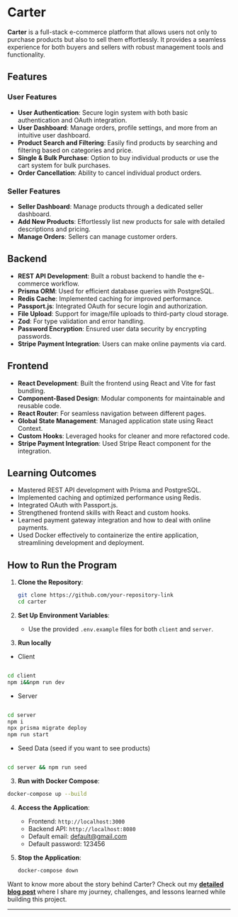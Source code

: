 # Carter

**Carter** is a full-stack e-commerce platform that allows users not only to purchase products but also to sell them effortlessly. It provides a seamless experience for both buyers and sellers with robust management tools and functionality.

## Features

### User Features

- **User Authentication**: Secure login system with both basic authentication and OAuth integration.
- **User Dashboard**: Manage orders, profile settings, and more from an intuitive user dashboard.
- **Product Search and Filtering**: Easily find products by searching and filtering based on categories and price.
- **Single & Bulk Purchase**: Option to buy individual products or use the cart system for bulk purchases.
- **Order Cancellation**: Ability to cancel individual product orders.

### Seller Features

- **Seller Dashboard**: Manage products through a dedicated seller dashboard.
- **Add New Products**: Effortlessly list new products for sale with detailed descriptions and pricing.
- **Manage Orders**: Sellers can manage customer orders.

## Backend

- **REST API Development**: Built a robust backend to handle the e-commerce workflow.
- **Prisma ORM**: Used for efficient database queries with PostgreSQL.
- **Redis Cache**: Implemented caching for improved performance.
- **Passport.js**: Integrated OAuth for secure login and authorization.
- **File Upload**: Support for image/file uploads to third-party cloud storage.
- **Zod**: For type validation and error handling.
- **Password Encryption**: Ensured user data security by encrypting passwords.
- **Stripe Payment Integration**: Users can make online payments via card.

## Frontend

- **React Development**: Built the frontend using React and Vite for fast bundling.
- **Component-Based Design**: Modular components for maintainable and reusable code.
- **React Router**: For seamless navigation between different pages.
- **Global State Management**: Managed application state using React Context.
- **Custom Hooks**: Leveraged hooks for cleaner and more refactored code.
- **Stripe Payment Integration**: Used Stripe React component for the integration.

## Learning Outcomes

- Mastered REST API development with Prisma and PostgreSQL.
- Implemented caching and optimized performance using Redis.
- Integrated OAuth with Passport.js.
- Strengthened frontend skills with React and custom hooks.
- Learned payment gateway integration and how to deal with online payments.
- Used Docker effectively to containerize the entire application, streamlining development and deployment.

## How to Run the Program

1. **Clone the Repository**:

   ```bash
   git clone https://github.com/your-repository-link
   cd carter
   ```

2. **Set Up Environment Variables**:

   - Use the provided `.env.example` files for both `client` and `server`.

3. **Run locally**

- Client

```bash

cd client 
npm i&&npm run dev

```

- Server

```bash

cd server 
npm i 
npx prisma migrate deploy
npm run start

```

- Seed Data (seed if you want to see products)

```bash

cd server && npm run seed

```

3. **Run with Docker Compose**:

```bash
docker-compose up --build
```

4. **Access the Application**:

   - Frontend: `http://localhost:3000`
   - Backend API: `http://localhost:8080`
   - Default email: default@gmail.com
   - Default password: 123456

5. **Stop the Application**:

   ```bash
   docker-compose down
   ```

Want to know more about the story behind Carter? Check out my <strong> [detailed blog post](https://codeshaine.hashnode.dev/carter-an-typical-e-commerce-project) </strong> where I share my journey, challenges, and lessons learned while building this project.

---

<!-- ## TODO

- Bug Major: when there is no product the next button will go to  next in product list page
- Improve Unify the purchase route
- Feature: Payment gateway integration

**improvemetns**
- product list page have mutliple state updating issue uncessary api call is made when the component is mounted


- Feature: add the discount
- Improvements: write review should be moved recommendation section showed in product page instead
- Product update page
- Feature:push notification through web sock (optional)
- Frontend Design changes-
- mulitple product upload
- Lazy loading, useMemo, useCallback,React.memo
- Unit and Integration test (optional)

- have to use lazy loading later for performance optimiZation : code splitting

-->
